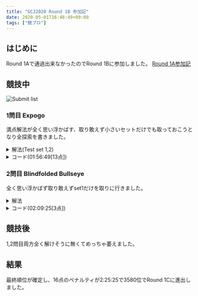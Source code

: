 ```yaml
---
title: "GCJ2020 Round 1B 参加記"
date: 2020-05-01T16:48:49+09:00
tags: ["競プロ"]
---
```

## はじめに

Round 1Aで通過出来なかったのでRound 1Bに参加しました。
[Round 1A参加記](/posts/gcj2020_r1a)

## 競技中

![Submit list](submitlist.jpg)

### 1問目 Expogo

満点解法が全く思い浮かばす、取り敢えず小さいセットだけでも取っておこうとなり全探索を書きました。

<details><summary>解法(Test set 1,2)</summary>
長さNを1から順にを決め打ちして$ \displaystyle 4^N$を全部試します。
</details>

<details><summary>コード(01:56:49[13点])</summary>

| ID   | Verdict   | Score |
| ---- | --------- | ----- |
| 1    | AC        | 5/5   |
| 2    | AC        | 8/8   |
| 3    | TLE       | 0/16  |

```cpp
#include <bits/stdc++.h>
using namespace std;
using i64 = long long;
#define endl "\n"

string m = "NSEW";

int main()
{
  i64 T;
  cin >> T;
  for (i64 _ = 1; _ <= T; _++)
  {
    i64 X, Y;
    cin >> X >> Y;
    for (i64 i = 1; i <= 10; i++)
    {
      for (i64 j = 0; j < pow(4, i); j++)
      {
        string ans;
        i64 tmp = j;
        for (i64 k = 0; k < i; k++)
        {
          ans += m[tmp % 4];
          tmp /= 4;
        }
        i64 nowX = 0, nowY = 0;
        for (i64 k = 0; k < i; k++)
        {
          i64 move = 1LL << k;
          if (ans[k] == 'E')
            nowX += 1LL << k;
          else if (ans[k] == 'W')
            nowX -= 1LL << k;
          else if (ans[k] == 'N')
            nowY += 1LL << k;
          else if (ans[k] == 'S')
            nowY -= 1LL << k;
        }
        if (nowX == X && nowY == Y)
        {
          cout << "Case #" << _ << ": " << ans << endl;
          goto ok;
        }
      }
    }
    cout << "Case #" << _ << ": "
         << "IMPOSSIBLE" << endl;
  ok:;
  }
  return 0;
}
```

</details>

### 2問目 Blindfolded Bullseye

全く思い浮かばず取り敢えずset1だけを取りに行きました。

<details><summary>解法</summary>
中心は$ \displaystyle -5<= X,Y <= 5$に有るためその範囲を全て試します。
</details>

<details><summary>コード(02:09:25[3点])</summary>

| ID   | Verdict   | Score |
| ---- | --------- | ----- |
| 1    | AC        | 3/3   |
| 2    | TLE       | 0/12  |
| 3    | Skip      | 0/19  |

```cpp
#include <bits/stdc++.h>
using namespace std;
using i64 = long long;
// #define endl "\n"

string m = "NSEW";

int main()
{
  i64 T, A, B;
  cin >> T >> A >> B;
  for (i64 _ = 1; _ <= T; _++)
  {
    for (i64 i = -5; i <= 5; i++)
      for (i64 j = -5; j <= 5; j++)
      {
        cout << i << " " << j << endl;
        string ret;
        cin >> ret;
        if (ret == "CENTER")
          goto ok;
      }
  ok:;
  }
  return 0;
}
```

</details>

## 競技後

1,2問目両方全く解けそうに無くてめっちゃ萎えました。

## 結果

最終順位が確定し、16点のペナルティが2:25:25で3580位でRound 1Cに進出しました。
